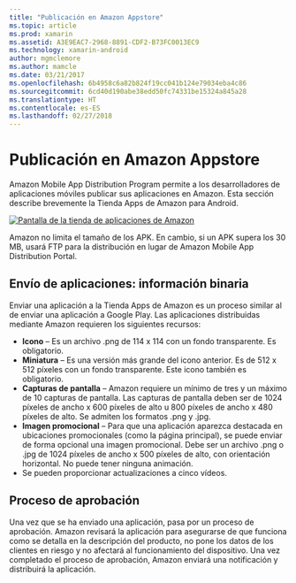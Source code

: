 ```yaml
---
title: "Publicación en Amazon Appstore"
ms.topic: article
ms.prod: xamarin
ms.assetid: A3E9EAC7-2968-8891-CDF2-B73FC0013EC9
ms.technology: xamarin-android
author: mgmclemore
ms.author: mamcle
ms.date: 03/21/2017
ms.openlocfilehash: 6b4958c6a82b824f19cc041b124e79034eba4c86
ms.sourcegitcommit: 6cd40d190abe38edd50fc74331be15324a845a28
ms.translationtype: HT
ms.contentlocale: es-ES
ms.lasthandoff: 02/27/2018
---
```

# <a name="publishing-to-the-amazon-app-store"></a>Publicación en Amazon Appstore

Amazon Mobile App Distribution Program permite a los desarrolladores de aplicaciones móviles publicar sus aplicaciones en Amazon. Esta sección describe brevemente la Tienda Apps de Amazon para Android. 

[ ![Pantalla de la tienda de aplicaciones de Amazon](publishing-to-amazon-images/amazon-app-store.png)](publishing-to-amazon-images/amazon-app-store.png)

Amazon no limita el tamaño de los APK. En cambio, si un APK supera los 30 MB, usará FTP para la distribución en lugar de Amazon Mobile App Distribution Portal.

<a name="Submitting_Apps:_Binary_Info" />

## <a name="submitting-apps-binary-info"></a>Envío de aplicaciones: información binaria

Enviar una aplicación a la Tienda Apps de Amazon es un proceso similar al de enviar una aplicación a Google Play. Las aplicaciones distribuidas mediante Amazon requieren los siguientes recursos: 

-   **Icono** &ndash; Es un archivo .png de 114 x 114 con un fondo transparente. Es obligatorio.
-   **Miniatura** &ndash; Es una versión más grande del icono anterior. Es de 512 x 512 píxeles con un fondo transparente. Este icono también es obligatorio.
-   **Capturas de pantalla** &ndash; Amazon requiere un mínimo de tres y un máximo de 10 capturas de pantalla. Las capturas de pantalla deben ser de 1024 píxeles de ancho x 600 píxeles de alto u 800 píxeles de ancho x 480 píxeles de alto. Se admiten los formatos .png y .jpg.
-   **Imagen promocional** &ndash; Para que una aplicación aparezca destacada en ubicaciones promocionales (como la página principal), se puede enviar de forma opcional una imagen promocional. Debe ser un archivo .png o .jpg de 1024 píxeles de ancho x 500 píxeles de alto, con orientación horizontal. No puede tener ninguna animación.
-  Se pueden proporcionar actualizaciones a cinco vídeos.


<a name="Approval_Process" />

## <a name="approval-process"></a>Proceso de aprobación

Una vez que se ha enviado una aplicación, pasa por un proceso de aprobación.
Amazon revisará la aplicación para asegurarse de que funciona como se detalla en la descripción del producto, no pone los datos de los clientes en riesgo y no afectará al funcionamiento del dispositivo. Una vez completado el proceso de aprobación, Amazon enviará una notificación y distribuirá la aplicación.
